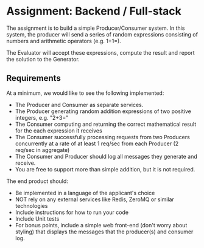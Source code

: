 # Assignment: Backend / Full-stack

The assignment is to build a simple Producer/Consumer system. In this system, the producer will send a series of random expressions consisting of numbers and arithmetic operators (e.g. 1+1=).

The Evaluator will accept these expressions, compute the result and report the solution to the Generator.

## Requirements

At a minimum, we would like to see the following implemented:

 - The Producer and Consumer as separate services.
 - The Producer generating random addition expressions of two positive integers, e.g. "2+3="
 - The Consumer computing and returning the correct mathematical result for the each expression it receives
 - The Consumer successfully processing requests from two Producers concurrently at a rate of at least 1 req/sec from each Producer (2 req/sec in aggregate)
 - The Consumer and Producer should log all messages they generate and receive.
 - You are free to support more than simple addition, but it is not required.

The end product should:

 - Be implemented in a language of the applicant's choice
 - NOT rely on any external services like Redis, ZeroMQ or similar technologies
 - Include instructions for how to run your code
 - Include Unit tests
 - For bonus points, include a simple web front-end (don't worry about styling) that displays the messages that the producer(s) and consumer log.
